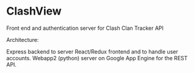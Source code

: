 # ClashView

Front end and authentication server for Clash Clan Tracker API

Architecture:

Express backend to server React/Redux frontend and to handle user accounts.
Webapp2 (python) server on Google App Engine for the REST API.

